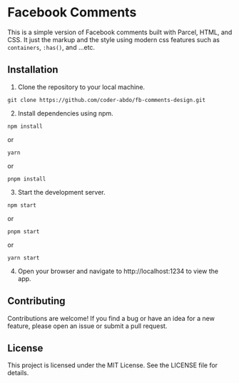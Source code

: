# Facebook Comments

This is a simple version of Facebook comments built with Parcel, HTML, and CSS. It just the markup and the style using modern css features such as `containers`, `:has()`, and ...etc.

## Installation

1. Clone the repository to your local machine.

```
git clone https://github.com/coder-abdo/fb-comments-design.git
```

2. Install dependencies using npm.

```
npm install
```

or

```
yarn
```

or

```
pnpm install
```

3. Start the development server.

```
npm start
```

or

```
pnpm start
```

or

```
yarn start
```

4. Open your browser and navigate to http://localhost:1234 to view the app.

## Contributing

Contributions are welcome! If you find a bug or have an idea for a new feature, please open an issue or submit a pull request.

## License

This project is licensed under the MIT License. See the LICENSE file for details.
